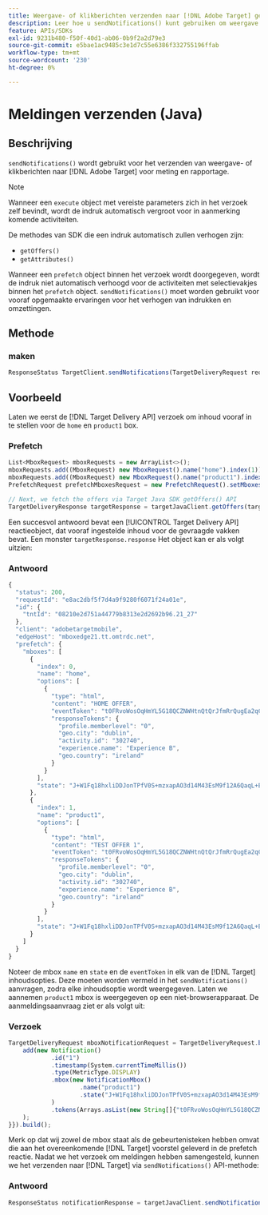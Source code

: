 ```yaml
---
title: Weergave- of klikberichten verzenden naar [!DNL Adobe Target] gebruiken van de SDK van Java
description: Leer hoe u sendNotifications() kunt gebruiken om weergave te verzenden of op meldingen te klikken naar [!DNL Adobe Target] voor meting en rapportage.
feature: APIs/SDKs
exl-id: 9231b480-f50f-40d1-ab06-0b9f2a2d79e3
source-git-commit: e5bae1ac9485c3e1d7c55e6386f332755196ffab
workflow-type: tm+mt
source-wordcount: '230'
ht-degree: 0%

---
```


# Meldingen verzenden (Java)

## Beschrijving

`sendNotifications()` wordt gebruikt voor het verzenden van weergave- of klikberichten naar [!DNL Adobe Target] voor meting en rapportage.

>[!NOTE]
>
>Wanneer een `execute` object met vereiste parameters zich in het verzoek zelf bevindt, wordt de indruk automatisch vergroot voor in aanmerking komende activiteiten.

De methodes van SDK die een indruk automatisch zullen verhogen zijn:

* `getOffers()`
* `getAttributes()`

Wanneer een `prefetch` object binnen het verzoek wordt doorgegeven, wordt de indruk niet automatisch verhoogd voor de activiteiten met selectievakjes binnen het `prefetch` object. `sendNotifications()` moet worden gebruikt voor vooraf opgemaakte ervaringen voor het verhogen van indrukken en omzettingen.

## Methode

### maken

```javascript {line-numbers="true"}
ResponseStatus TargetClient.sendNotifications(TargetDeliveryRequest request)
```

## Voorbeeld

Laten we eerst de [!DNL Target Delivery API] verzoek om inhoud vooraf in te stellen voor de `home` en `product1` box.

### Prefetch

```javascript {line-numbers="true"}
List<MboxRequest> mboxRequests = new ArrayList<>();
mboxRequests.add((MboxRequest) new MboxRequest().name("home").index(1));
mboxRequests.add((MboxRequest) new MboxRequest().name("product1").index(2));
PrefetchRequest prefetchMboxesRequest = new PrefetchRequest().setMboxes(mboxRequests)

// Next, we fetch the offers via Target Java SDK getOffers() API
TargetDeliveryResponse targetResponse = targetJavaClient.getOffers(targetDeliveryRequest);
```

Een succesvol antwoord bevat een [!UICONTROL Target Delivery API] reactieobject, dat vooraf ingestelde inhoud voor de gevraagde vakken bevat. Een monster `targetResponse.response` Het object kan er als volgt uitzien:

### Antwoord

```javascript {line-numbers="true"}
{
  "status": 200,
  "requestId": "e8ac2dbf5f7d4a9f9280f6071f24a01e",
  "id": {
    "tntId": "08210e2d751a44779b8313e2d2692b96.21_27"
  },
  "client": "adobetargetmobile",
  "edgeHost": "mboxedge21.tt.omtrdc.net",
  "prefetch": {
    "mboxes": [
      {
        "index": 0,
        "name": "home",
        "options": [
          {
            "type": "html",
            "content": "HOME OFFER",
            "eventToken": "t0FRvoWosOqHmYL5G18QCZNWHtnQtQrJfmRrQugEa2qCnQ9Y9OaLL2gsdrWQTvE54PwSz67rmXWmSnkXpSSS2Q==",
            "responseTokens": {
              "profile.memberlevel": "0",
              "geo.city": "dublin",
              "activity.id": "302740",
              "experience.name": "Experience B",
              "geo.country": "ireland"
            }
          }
        ],
        "state": "J+W1Fq18hxliDDJonTPfV0S+mzxapAO3d14M43EsM9f12A6QaqL+E3XKkRFlmq9U"
      },
      {
        "index": 1,
        "name": "product1",
        "options": [
          {
            "type": "html",
            "content": "TEST OFFER 1",
            "eventToken": "t0FRvoWosOqHmYL5G18QCZNWHtnQtQrJfmRrQugEa2qCnQ9Y9OaLL2gsdrWQTvE54PwSz67rmXWmSnkXpSSS2Q==",
            "responseTokens": {
              "profile.memberlevel": "0",
              "geo.city": "dublin",
              "activity.id": "302740",
              "experience.name": "Experience B",
              "geo.country": "ireland"
            }
          }
        ],
        "state": "J+W1Fq18hxliDDJonTPfV0S+mzxapAO3d14M43EsM9f12A6QaqL+E3XKkRFlmq9U"
      }
    ]
  }
}
```

Noteer de mbox `name` en `state` en de `eventToken` in elk van de [!DNL Target] inhoudsopties. Deze moeten worden vermeld in het `sendNotifications()` aanvragen, zodra elke inhoudsoptie wordt weergegeven. Laten we aannemen `product1` mbox is weergegeven op een niet-browserapparaat. De aanmeldingsaanvraag ziet er als volgt uit:

### Verzoek

```javascript {line-numbers="true"}
TargetDeliveryRequest mboxNotificationRequest = TargetDeliveryRequest.builder().notifications(new ArrayList() {{
    add(new Notification()
            .id("1")
            .timestamp(System.currentTimeMillis())
            .type(MetricType.DISPLAY)
            .mbox(new NotificationMbox()
                    .name("product1")
                    .state("J+W1Fq18hxliDDJonTPfV0S+mzxapAO3d14M43EsM9f12A6QaqL+E3XKkRFlmq9U")
            )
            .tokens(Arrays.asList(new String[]{"t0FRvoWosOqHmYL5G18QCZNWHtnQtQrJfmRrQugEa2qCnQ9Y9OaLL2gsdrWQTvE54PwSz67rmXWmSnkXpSSS2Q=="}))
    );
}}).build();
```

Merk op dat wij zowel de mbox staat als de gebeurtenisteken hebben omvat die aan het overeenkomende [!DNL Target] voorstel geleverd in de prefetch reactie. Nadat we het verzoek om meldingen hebben samengesteld, kunnen we het verzenden naar [!DNL Target] via `sendNotifications()` API-methode:

### Antwoord

```javascript {line-numbers="true"}
ResponseStatus notificationResponse = targetJavaClient.sendNotifications(mboxNotificationRequest);
```
